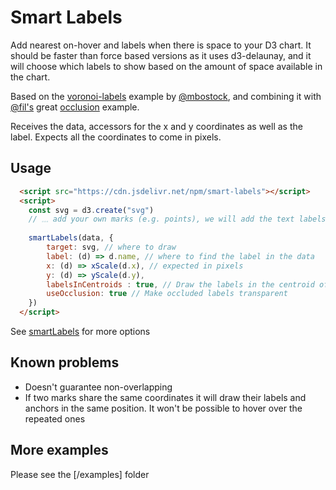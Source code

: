 # Smart Labels

Add nearest on-hover and labels when there is space to your D3 chart. It should be faster than force based versions as it uses d3-delaunay, and it will choose which labels to show based on the amount of space available in the chart.

Based on the [voronoi-labels](https://observablehq.com/@d3/voronoi-labels) example by [@mbostock](https://observablehq.com/@mbostock), and combining it with [@fil's](https://observablehq.com/@fil) great [occlusion](https://observablehq.com/@fil/occlusion) example. 

Receives the data, accessors for the x and y coordinates as well as the label. Expects all the coordinates to come in pixels. 

## Usage



```html  
  <script src="https://cdn.jsdelivr.net/npm/smart-labels"></script>
  <script>
    const svg = d3.create("svg")   
    // 𓈓 add your own marks (e.g. points), we will add the text labels
      
    smartLabels(data, {
        target: svg, // where to draw
        label: (d) => d.name, // where to find the label in the data
        x: (d) => xScale(d.x), // expected in pixels
        y: (d) => yScale(d.y),
        labelsInCentroids : true, // Draw the labels in the centroid of the voronoi
        useOcclusion: true // Make occluded labels transparent
    })
  </script>
```

See [smartLabels](https://observablehq.com/@john-guerra/smart-labels#smartLabels) for more options

## Known problems

* Doesn't guarantee non-overlapping
* If two marks share the same coordinates it will draw their labels and anchors in the same position. It won't be possible to hover over the repeated ones


## More examples

Please see the [/examples] folder